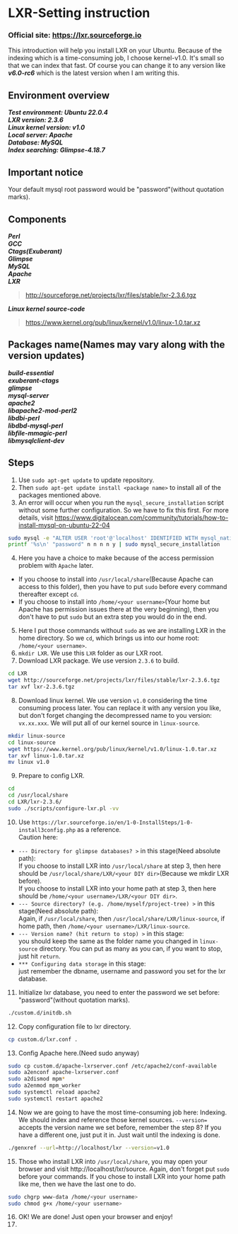 # LXR-Setting instruction

### Official site: https://lxr.sourceforge.io

This introduction will help you install LXR on your Ubuntu.
Because of the indexing which is a time-consuming job, I choose kernel-v1.0. It's small so that we can index that fast. Of course you can change it to any version like ***v6.0-rc6*** which is the latest version when I am writing this.

## Environment overview
***Test environment: Ubuntu 22.0.4***  
***LXR version: 2.3.6***  
***Linux kernel version: v1.0***  
***Local server: Apache***  
***Database: MySQL***  
***Index searching: Glimpse-4.18.7***  

## Important notice
Your default mysql root password would be "password"(without quotation marks).

## Components
***Perl***  
***GCC***  
***Ctags(Exuberant)***  
***Glimpse***  
***MySQL***  
***Apache***  
***LXR***  
> http://sourceforge.net/projects/lxr/files/stable/lxr-2.3.6.tgz  
  
***Linux kernel source-code***  
> https://www.kernel.org/pub/linux/kernel/v1.0/linux-1.0.tar.xz  
  
## Packages name(Names may vary along with the version updates)
***build-essential***  
***exuberant-ctags***  
***glimpse***  
***mysql-server***  
***apache2***  
***libapache2-mod-perl2***  
***libdbi-perl***  
***libdbd-mysql-perl***  
***libfile-mmagic-perl***  
***libmysqlclient-dev***  

## Steps
1. Use `sudo apt-get update` to update repository.
2. Then `sudo apt-get update install <package name>` to install all of the packages mentioned above.
3. An error will occur when you run the `mysql_secure_installation` script without some further configuration. So we have to fix this first. For more details, visit https://www.digitalocean.com/community/tutorials/how-to-install-mysql-on-ubuntu-22-04
```bash
sudo mysql -e "ALTER USER 'root'@'localhost' IDENTIFIED WITH mysql_native_password BY 'password';"
printf '%s\n' "password" n n n n y | sudo mysql_secure_installation
```
4. Here you have a choice to make because of the access permission problem with `Apache` later.  
* If you choose to install into `/usr/local/share`(Because Apache can access to this folder), then you have to put `sudo` before every command thereafter except `cd`.  
* If you choose to install into `/home/<your username>`(Your home but Apache has permission issues there at the very beginning), then you don't have to put `sudo` but an extra step you would do in the end.
5. Here I put those commands without `sudo` as we are installing LXR in the home directory. So we `cd`, which brings us into our home root: `/home/<your username>`. 
7. `mkdir LXR`. We use this `LXR` folder as our LXR root.
8. Download LXR package. We use version `2.3.6` to build. 
```bash 
cd LXR
wget http://sourceforge.net/projects/lxr/files/stable/lxr-2.3.6.tgz
tar xvf lxr-2.3.6.tgz
```
8. Download linux kernel. We use version `v1.0` considering the time consuming process later. You can replace it with any version you like, but don't forget changing the decompressed name to you version: `vx.xx.xxx`. We will put all of our kernel source in `linux-source`.
```bash 
mkdir linux-source
cd linux-source
wget https://www.kernel.org/pub/linux/kernel/v1.0/linux-1.0.tar.xz
tar xvf linux-1.0.tar.xz
mv linux v1.0
```
9. Prepare to config LXR.
```bash
cd
cd /usr/local/share
cd LXR/lxr-2.3.6/
sudo ./scripts/configure-lxr.pl -vv
```
10. Use `https://lxr.sourceforge.io/en/1-0-InstallSteps/1-0-install3config.php` as a reference.  
Caution here:  
* `--- Directory for glimpse databases? >` in this stage(Need absolute path):  
If you choose to install LXR into `/usr/local/share` at step 3, then here should be `/usr/local/share/LXR/<your DIY dir>`(Because we mkdir LXR before).  
If you choose to install LXR into your home path at step 3, then here should be `/home/<your username>/LXR/<your DIY dir>`.  
* `--- Source directory? (e.g. /home/myself/project-tree) >` in this stage(Need absolute path):  
Again, if `/usr/local/share`, then `/usr/local/share/LXR/linux-source`, if home path, then `/home/<your username>/LXR/linux-source`.  
* `--- Version name? (hit return to stop) >` in this stage:  
you should keep the same as the folder name you changed in `linux-source` directory. You can put as many as you can, if you want to stop, just hit `return`.  
* `*** Configuring data storage` in this stage:  
just remember the dbname, username and password you set for the lxr database.
11. Initialize lxr database, you need to enter the password we set before: "password"(without quotation marks).
```bash
./custom.d/initdb.sh
```
12. Copy configuration file to lxr directory.
```bash
cp custom.d/lxr.conf .
```
13. Config Apache here.(Need sudo anyway)
```bash
sudo cp custom.d/apache-lxrserver.conf /etc/apache2/conf-available
sudo a2enconf apache-lxrserver.conf
sudo a2dismod mpm*
sudo a2enmod mpm_worker
sudo systemctl reload apache2
sudo systemctl restart apache2
```
14. Now we are going to have the most time-consuming job here: Indexing. We should index and reference those kernel sources. `--version=` accepts the version name we set before, remember the step 8? If you have a different one, just put it in. Just wait until the indexing is done.
```bash
./genxref --url=http://localhost/lxr --version=v1.0
```
15. Those who install LXR into `/usr/local/share`, you may open your browser and visit http://localhost/lxr/source. Again, don't forget put `sudo` before your commands. If you chose to install LXR into your home path like me, then we have the last one to do.
```bash
sudo chgrp www-data /home/<your username>
sudo chmod g+x /home/<your username>
```
16. OK! We are done! Just open your browser and enjoy!
17. 
